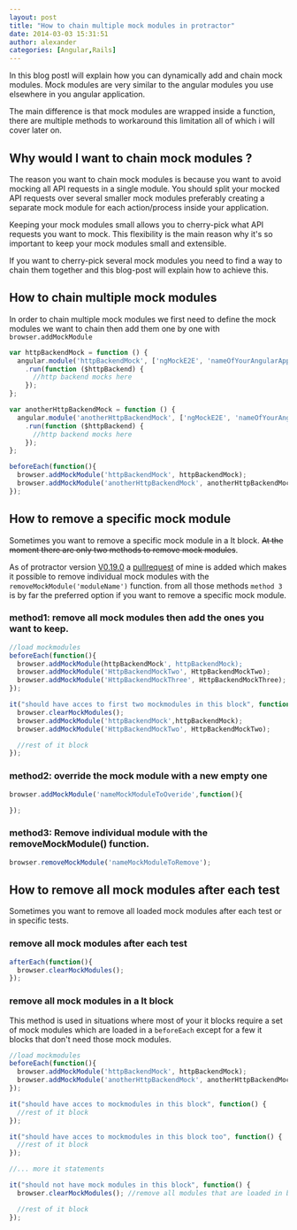 ```yaml
---
layout: post
title: "How to chain multiple mock modules in protractor"
date: 2014-03-03 15:31:51
author: alexander
categories: [Angular,Rails]
---
```


In this blog postI will explain how you can dynamically add and chain mock
modules. Mock modules are very similar to the angular modules you use elsewhere
in you angular application.

The main difference is that mock modules are wrapped inside a function, there
are multiple methods to workaround this limitation all of which i will cover
later on.

## Why would I want to chain mock modules ?
The reason you want to chain mock modules is because you want to avoid mocking
all API requests in a single module. You should split your mocked API requests
over several smaller mock modules preferably creating a separate mock module for
each action/process inside your application.

Keeping your mock modules small allows you to cherry-pick what API requests you
want to mock. This flexibility is the main reason why it's so important to keep
your mock modules small and extensible.

If you want to cherry-pick several mock modules you need to find a way to chain
them together and this blog-post will explain how to achieve
this.

## How to chain multiple mock modules

In order to chain multiple mock modules we first need to define the mock modules
we want to chain then add them one by one with `browser.addMockModule`

```javascript
var httpBackendMock = function () {
  angular.module('httpBackendMock', ['ngMockE2E', 'nameOfYourAngularApp'])
    .run(function ($httpBackend) {
      //http backend mocks here
    });
};

var anotherHttpBackendMock = function () {
  angular.module('anotherHttpBackendMock', ['ngMockE2E', 'nameOfYourAngularApp'])
    .run(function ($httpBackend) {
      //http backend mocks here
    });
};

beforeEach(function(){
  browser.addMockModule('httpBackendMock', httpBackendMock);
  browser.addMockModule('anotherHttpBackendMock', anotherHttpBackendMock);
});
```

## How to remove a specific mock module
Sometimes you want to remove a specific mock module in a It block.
<del>At the moment there are only two methods to remove mock modules</del>.

As of protractor version 
<a href="https://github.com/angular/protractor/releases/tag/0.19.0">V0.19.0</a>
a <a href="https://github.com/angular/protractor/pull/520">
pullrequest</a> of mine is added which makes it possible to remove individual
mock modules with the `removeMockModule('moduleName')` function. from all those
methods `method 3` is by far the preferred option if you want to remove a
specific mock module.

### method1: remove all mock modules then add the ones you want to keep.
```javascript
//load mockmodules
beforeEach(function(){
  browser.addMockModule(httpBackendMock', httpBackendMock);
  browser.addMockModule('HttpBackendMockTwo', HttpBackendMockTwo);
  browser.addMockModule('HttpBackendMockThree', HttpBackendMockThree);
});

it("should have acces to first two mockmodules in this block", function() {
  browser.clearMockModules();
  browser.addMockModule('httpBackendMock',httpBackendMock);
  browser.addMockModule('HttpBackendMockTwo', HttpBackendMockTwo);

  //rest of it block
});
```

### method2: override the mock module with a new empty one
```javascript
browser.addMockModule('nameMockModuleToOveride',function(){

});
```

### method3: Remove individual module with the removeMockModule() function.
```javascript
browser.removeMockModule('nameMockModuleToRemove');
```


## How to remove all mock modules after each test
Sometimes you want to remove all loaded mock modules after each test or in
specific tests.

### remove all mock modules after each test
```javascript
afterEach(function(){
  browser.clearMockModules();
});
```

### remove all mock modules in a It block
This method is used in situations where most of your it blocks require a set of
mock modules which are loaded in a `beforeEach` except for a few it blocks
that don't need those mock modules.

```javascript
//load mockmodules
beforeEach(function(){
  browser.addMockModule('httpBackendMock', httpBackendMock);
  browser.addMockModule('anotherHttpBackendMock', anotherHttpBackendMock);
});

it("should have acces to mockmodules in this block", function() {
  //rest of it block
});

it("should have acces to mockmodules in this block too", function() {
  //rest of it block
});

//... more it statements

it("should not have mock modules in this block", function() {
  browser.clearMockModules(); //remove all modules that are loaded in beforeEach

  //rest of it block
});
```
